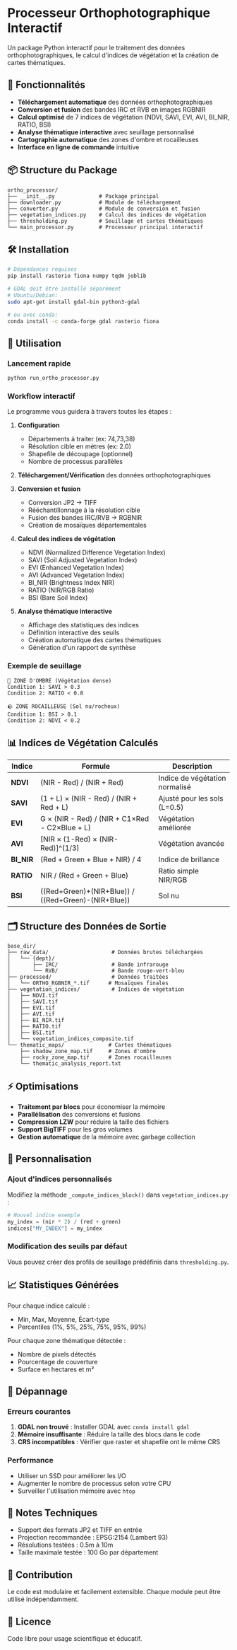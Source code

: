 # Processeur Orthophotographique Interactif

Un package Python interactif pour le traitement des données orthophotographiques, le calcul d'indices de végétation et la création de cartes thématiques.

## 🚀 Fonctionnalités

- **Téléchargement automatique** des données orthophotographiques
- **Conversion et fusion** des bandes IRC et RVB en images RGBNIR
- **Calcul optimisé** de 7 indices de végétation (NDVI, SAVI, EVI, AVI, BI_NIR, RATIO, BSI)
- **Analyse thématique interactive** avec seuillage personnalisé
- **Cartographie automatique** des zones d'ombre et rocailleuses
- **Interface en ligne de commande** intuitive

## 📦 Structure du Package

```
ortho_processor/
├── __init__.py              # Package principal
├── downloader.py            # Module de téléchargement
├── converter.py             # Module de conversion et fusion
├── vegetation_indices.py    # Calcul des indices de végétation
├── thresholding.py          # Seuillage et cartes thématiques
└── main_processor.py        # Processeur principal interactif
```

## 🛠️ Installation

```bash
# Dépendances requises
pip install rasterio fiona numpy tqdm joblib

# GDAL doit être installé séparément
# Ubuntu/Debian:
sudo apt-get install gdal-bin python3-gdal

# ou avec conda:
conda install -c conda-forge gdal rasterio fiona
```

## 🎯 Utilisation

### Lancement rapide

```bash
python run_ortho_processor.py
```

### Workflow interactif

Le programme vous guidera à travers toutes les étapes :

1. **Configuration**
   - Départements à traiter (ex: 74,73,38)
   - Résolution cible en mètres (ex: 2.0)
   - Shapefile de découpage (optionnel)
   - Nombre de processus parallèles

2. **Téléchargement/Vérification** des données orthophotographiques

3. **Conversion et fusion**
   - Conversion JP2 → TIFF
   - Rééchantillonnage à la résolution cible
   - Fusion des bandes IRC/RVB → RGBNIR
   - Création de mosaïques départementales

4. **Calcul des indices de végétation**
   - NDVI (Normalized Difference Vegetation Index)
   - SAVI (Soil Adjusted Vegetation Index)
   - EVI (Enhanced Vegetation Index)
   - AVI (Advanced Vegetation Index)
   - BI_NIR (Brightness Index NIR)
   - RATIO (NIR/RGB Ratio)
   - BSI (Bare Soil Index)

5. **Analyse thématique interactive**
   - Affichage des statistiques des indices
   - Définition interactive des seuils
   - Création automatique des cartes thématiques
   - Génération d'un rapport de synthèse

### Exemple de seuillage

```
🌲 ZONE D'OMBRE (Végétation dense)
Condition 1: SAVI > 0.3
Condition 2: RATIO < 0.8

🪨 ZONE ROCAILLEUSE (Sol nu/rocheux)  
Condition 1: BSI > 0.1
Condition 2: NDVI < 0.2
```

## 📊 Indices de Végétation Calculés

| Indice | Formule | Description |
|--------|---------|-------------|
| **NDVI** | (NIR - Red) / (NIR + Red) | Indice de végétation normalisé |
| **SAVI** | (1 + L) × (NIR - Red) / (NIR + Red + L) | Ajusté pour les sols (L=0.5) |
| **EVI** | G × (NIR - Red) / (NIR + C1×Red - C2×Blue + L) | Végétation améliorée |
| **AVI** | [NIR × (1-Red) × (NIR-Red)]^(1/3) | Végétation avancée |
| **BI_NIR** | (Red + Green + Blue + NIR) / 4 | Indice de brillance |
| **RATIO** | NIR / (Red + Green + Blue) | Ratio simple NIR/RGB |
| **BSI** | ((Red+Green)+(NIR+Blue)) / ((Red+Green)-(NIR+Blue)) | Sol nu |

## 🗂️ Structure des Données de Sortie

```
base_dir/
├── raw_data/                    # Données brutes téléchargées
│   └── {dept}/
│       ├── IRC/                 # Bande infrarouge
│       └── RVB/                 # Bande rouge-vert-bleu
├── processed/                   # Données traitées
│   └── ORTHO_RGBNIR_*.tif      # Mosaïques finales
├── vegetation_indices/          # Indices de végétation
│   ├── NDVI.tif
│   ├── SAVI.tif
│   ├── EVI.tif
│   ├── AVI.tif
│   ├── BI_NIR.tif
│   ├── RATIO.tif
│   ├── BSI.tif
│   └── vegetation_indices_composite.tif
└── thematic_maps/              # Cartes thématiques
    ├── shadow_zone_map.tif     # Zones d'ombre
    ├── rocky_zone_map.tif      # Zones rocailleuses
    └── thematic_analysis_report.txt
```

## ⚡ Optimisations

- **Traitement par blocs** pour économiser la mémoire
- **Parallélisation** des conversions et fusions
- **Compression LZW** pour réduire la taille des fichiers
- **Support BigTIFF** pour les gros volumes
- **Gestion automatique** de la mémoire avec garbage collection

## 🔧 Personnalisation

### Ajout d'indices personnalisés

Modifiez la méthode `_compute_indices_block()` dans `vegetation_indices.py` :

```python
# Nouvel indice exemple
my_index = (nir * 2) / (red + green)
indices["MY_INDEX"] = my_index
```

### Modification des seuils par défaut

Vous pouvez créer des profils de seuillage prédéfinis dans `thresholding.py`.

## 📈 Statistiques Générées

Pour chaque indice calculé :
- Min, Max, Moyenne, Écart-type
- Percentiles (1%, 5%, 25%, 75%, 95%, 99%)

Pour chaque zone thématique détectée :
- Nombre de pixels détectés
- Pourcentage de couverture
- Surface en hectares et m²

## 🐛 Dépannage

### Erreurs courantes

1. **GDAL non trouvé** : Installer GDAL avec `conda install gdal`
2. **Mémoire insuffisante** : Réduire la taille des blocs dans le code
3. **CRS incompatibles** : Vérifier que raster et shapefile ont le même CRS

### Performance

- Utiliser un SSD pour améliorer les I/O
- Augmenter le nombre de processus selon votre CPU
- Surveiller l'utilisation mémoire avec `htop`

## 📝 Notes Techniques

- Support des formats JP2 et TIFF en entrée
- Projection recommandée : EPSG:2154 (Lambert 93)
- Résolutions testées : 0.5m à 10m
- Taille maximale testée : 100 Go par département

## 🤝 Contribution

Le code est modulaire et facilement extensible. Chaque module peut être utilisé indépendamment.

## 📄 Licence

Code libre pour usage scientifique et éducatif.
